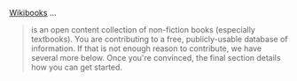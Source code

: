 [Wikibooks](https://en.wikibooks.org/wiki/Main_Page) ...

> is an open content collection of non-fiction books (especially textbooks). You are contributing to a free, publicly-usable database of information. If that is not enough reason to contribute, we have several more below. Once you're convinced, the final section details how you can get started. 